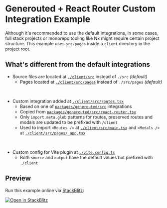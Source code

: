 # Generouted + React Router Custom Integration Example

Although it's recommended to use the default integrations, in some cases, full stack projects or monorepo tooling like Nx might require certain project structure. This example uses `src/pages` inside a `client` directory in the project root.

## What's different from the default integrations

- Source files are located at [`./client/src`](./client/src) instead of `./src` _(default)_
  - Pages located at [`./client/src/pages`](./client/src/pages) instead of `./src/pages` _(default)_

<br>

- Custom integration added at [`./client/src/routes.tsx`](./client/src/routes.tsx)
  - Based on one of [`packages/generouted/src`](/packages/generouted/src) integrations
  - Copied from [`packages/generouted/src/react-router.tsx`](/packages/generouted/src/react-router.tsx)
  - Only `import.meta.glob` patterns for routes, preserved routes and modals are updated to be prefixed with `/client`
  - Used to import `<Routes />` at [`./client/src/main.tsx`](./client/src/main.tsx) and `<Modals />` at [`./client/src/pages/_app.tsx`](./client/src/pages/_app.tsx)

<br>

- Custom config for Vite plugin at [`./vite.config.ts`](./vite.config.ts)
  - Both `source` and `output` have the default values but prefixed with `./client`

## Preview

Run this example online via [StackBlitz](https://stackblitz.com/github.com/oedotme/generouted/tree/main/examples/react-router-custom-path):

[![Open in StackBlitz](https://developer.stackblitz.com/img/open_in_stackblitz.svg)](https://stackblitz.com/github.com/oedotme/generouted/tree/main/examples/react-router-custom-path)
